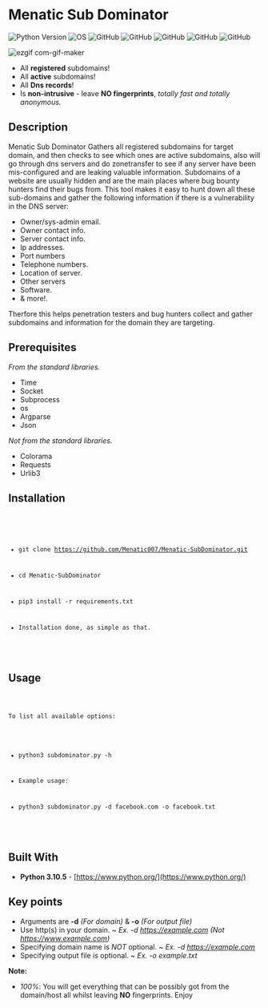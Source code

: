 # **Menatic Sub Dominator**

![Python Version](https://img.shields.io/badge/python-3.x-blue?style=flat&logo=python)
![OS](https://img.shields.io/badge/OS-GNU%2FLinux-red?style=flat&logo=linux)
![GitHub](https://img.shields.io/github/license/Menatic007/Menatic-SubDominator?style=flat-square)
![GitHub](https://img.shields.io/github/repo-size/Menatic007/Menatic-SubDominator)
![GitHub](https://img.shields.io/tokei/lines/github.com/Menatic007/Menatic-SubDominator)
![GitHub](https://img.shields.io/github/forks/Menatic007/Menatic-SubDominator?style=flat-square)
![GitHub](https://img.shields.io/github/stars/Menatic007/Menatic-SubDominator?style=social)


![ezgif com-gif-maker](https://user-images.githubusercontent.com/102872534/186931473-696653d8-1bfd-41f9-9bac-fe3f66605078.gif)

* All **registered** subdomains!
* All **active** subdomains!
* All **Dns records**!
* Is **non-intrusive** - leave **NO fingerprints**, *totally fast and totally anonymous.*

## **Description** 

<p>Menatic Sub Dominator Gathers all registered subdomains for target domain, and then checks to see which ones are active subdomains, also will go through dns servers and do zonetransfer to see if any server have been mis-configured and are leaking valuable
information. Subdomains of a website are usually hidden and  are the main places where bug bounty hunters find their bugs from. This tool makes it easy to hunt down all these sub-domains and gather the following information if there is a vulnerability in the DNS server:<p>

* Owner/sys-admin email.
* Owner contact info.
* Server contact info.
* Ip addresses.
* Port numbers
* Telephone numbers.
* Location of server.
* Other servers
* Software.
* & more!.

Therfore this helps penetration testers and bug hunters collect and gather subdomains and information for the domain they are targeting. 

## Prerequisites

*From the standard libraries.*
* Time 
* Socket 
* Subprocess 
* os 
* Argparse 
* Json 

*Not from the standard libraries.*
* Colorama 
* Requests 
* Urlib3
## Installation

<code>

- git clone https://github.com/Menatic007/Menatic-SubDominator.git
  
- cd Menatic-SubDominator
  
- pip3 install -r requirements.txt

- Installation done, as simple as that.
  
</code> 

## Usage

<code>

To list all available options:

- python3 subdominator.py -h

- Example usage:

- python3 subdominator.py -d facebook.com -o facebook.txt

</code>

## Built With

* **Python 3.10.5** - [https://www.python.org/](https://www.python.org/)

## Key points

* Arguments are **-d** *(For domain)* & **-o** *(For output file)*
* Use http(s) in your domain.  ~  *Ex. -d https://example.com (Not https://www.example.com)*
* Specifying domain name is *NOT* optional.  ~  *Ex. -d https://example.com*
* Specifying output file *is* optional.  ~  *Ex. -o example.txt* 

**Note:**
- *100%*: You will get everything that can be possibly got from the domain/host all whilst leaving **NO** fingerprints. Enjoy










